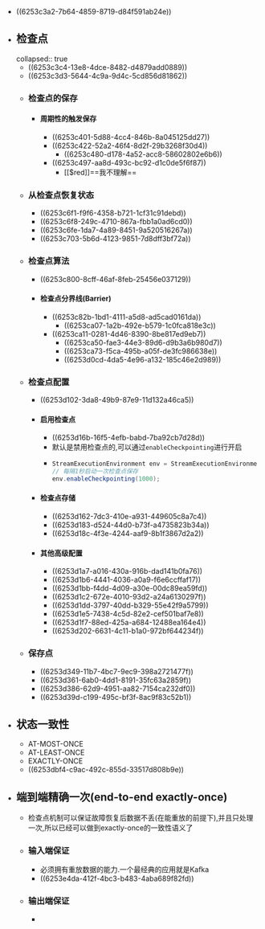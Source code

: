 - ((6253c3a2-7b64-4859-8719-d84f591ab24e))
- ## 检查点
  collapsed:: true
	- ((6253c3c4-13e8-4dce-8482-d4879add0889))
	- ((6253c3d3-5644-4c9a-9d4c-5cd856d81862))
	- ### 检查点的保存
		- #### 周期性的触发保存
			- ((6253c401-5d88-4cc4-846b-8a045125dd27))
			- ((6253c422-52a2-46f4-8d2f-29b3268f30d4))
				- ((6253c480-d178-4a52-acc8-58602802e6b6))
			- ((6253c497-aa8d-493c-bc92-d1c0de5f6f87))
				- [[$red]]==我不理解==
	- ### 从检查点恢复状态
		- ((6253c6f1-f9f6-4358-b721-1cf31c91debd))
		- ((6253c6f8-249c-4710-867a-fbb1a0ad6cd0))
		- ((6253c6fe-1da7-4a89-8451-9a520516267a))
		- ((6253c703-5b6d-4123-9851-7d8dff3bf72a))
	- ### 检查点算法
		- ((6253c800-8cff-46af-8feb-25456e037129))
		- #### 检查点分界线(Barrier)
			- ((6253c82b-1bd1-4111-a5d8-ad5cad0161da))
				- ((6253ca07-1a2b-492e-b579-1c0fca818e3c))
			- ((6253ca11-0281-4d46-8390-8be817ed9eb7))
				- ((6253ca50-fae3-44e3-89d6-d9b3a6b980d7))
				- ((6253ca73-f5ca-495b-a05f-de3fc986638e))
				- ((6253d0cd-4da5-4e96-a132-185c46e2d989))
	- ### 检查点配置
		- ((6253d102-3da8-49b9-87e9-11d132a46ca5))
		- #### 启用检查点
			- ((6253d16b-16f5-4efb-babd-7ba92cb7d28d))
			- 默认是禁用检查点的,可以通过`enableCheckpointing`进行开启
			- ```java
			  StreamExecutionEnvironment env = StreamExecutionEnvironment.getExecutionEnvironment();
			  // 每隔1秒启动一次检查点保存
			  env.enableCheckpointing(1000);
			  ```
		- #### 检查点存储
			- ((6253d162-7dc3-410e-a931-449605c8a7c4))
			- ((6253d183-d524-44d0-b73f-a4735823b34a))
			- ((6253d18c-4f3e-4244-aaf9-8b1f3867d2a2))
		- #### 其他高级配置
			- ((6253d1a7-a016-430a-916b-dad141b0fa76))
			- ((6253d1b6-4441-4036-a0a9-f6e6ccffaf17))
			- ((6253d1bb-f4dd-4d09-a30e-00dc89ea59fd))
			- ((6253d1c2-672e-4010-93d2-a24a6130297f))
			- ((6253d1dd-3797-40dd-b329-55e42f9a5799))
			- ((6253d1e5-7438-4c5d-82e2-cef501baf7e8))
			- ((6253d1f7-88ed-425a-a684-12488ea164e4))
			- ((6253d202-6631-4c11-b1a0-972bf644234f))
	- ### 保存点
		- ((6253d349-11b7-4bc7-9ec9-398a2721477f))
		- ((6253d361-6ab0-4dd1-8191-35fc63a2859f))
		- ((6253d386-62d9-4951-aa82-7154ca232df0))
		- ((6253d39d-c199-495c-bf3f-8ac9f83c52b1))
- ## 状态一致性
	- AT-MOST-ONCE
	- AT-LEAST-ONCE
	- EXACTLY-ONCE
	- ((6253dbf4-c9ac-492c-855d-33517d808b9e))
- ## 端到端精确一次(end-to-end exactly-once)
	- 检查点机制可以保证故障恢复后数据不丢(在能重放的前提下),并且只处理一次,所以已经可以做到exactly-once的一致性语义了
	- ### 输入端保证
		- 必须拥有重放数据的能力.一个最经典的应用就是Kafka
		- ((6253e4da-412f-4bc3-b483-4aba689f82fd))
	- ### 输出端保证
		-